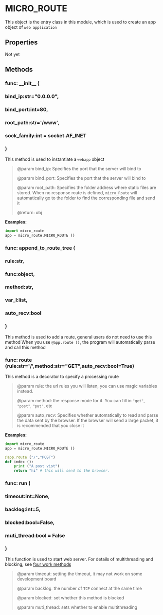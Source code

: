 # MICRO_ROUTE
This object is the entry class in this module, which is used to create an app object of `web application`

## Properties
Not yet

## Methods

### func: \_\_init\_\_ (

### 	bind_ip:str="0.0.0.0",

### 	bind_port:int=80, 

### 	root_path:str='/www', 

### 	sock_family:int = socket.AF_INET

### )

This method is used to instantiate a `webapp` object
> @param bind_ip: Specifies the port that the server will bind to
>
> @param bind_port: Specifies the port that the server will bind to
>
> @param root_path: Specifies the folder address where static files are stored. When no response route is defined, `micro_Route` will automatically go to the folder to find the corresponding file and send it
>
> @return: obj

**Examples:**
```python
import micro_route
app = micro_route.MICRO_ROUTE ()
```

### func: append_to_route_tree (

### 	rule:str,

### 	func:object,

### 	method:str,

### 	var_l:list,

### 	auto_recv:bool

### )

This method is used to add a route, general users do not need to use this method
When you use `@app.route ()`, the program will automatically parse and call this method

### func: route (rule:str='/',method:str="GET",auto_recv:bool=True)

This method is a decorator to specify a processing route
> @param rule: the url rules you will listen, you can use magic variables instead.
>
> @param method: the response mode for it. You can fill in `"get"`, `"post"`, `"put"`, etc
>
> @param auto_recv: Specifies whether automatically to read and parse the data sent by the browser. If the browser will send a large packet, it is recommended that you close it

**Examples:**
```python
import micro_route
app = micro_route.MICRO_ROUTE ()

@app.route ("/","POST")
def index ():
    print ("A post vist")
	return "hi" # this will send to the browser.
```

### func: run (
### 		timeout:int=None,
### 		backlog:int=5,
### 		blocked:bool=False,
### 		muti_thread:bool = False
### )

This function is used to start web server.
For details of multithreading and blocking, see [four work methods](../workmethods.html)
>@param timeout: setting the timeout, it may not work on some development board
>
>@param backlog: the number of `TCP` connect at the same time
>
>@param blocked: set whether this method is blocked
>
>@param muti_thread: sets whether to enable multithreading
​